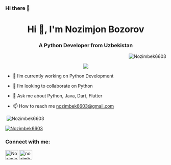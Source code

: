 ### Hi there 👋
<h1 align="center">Hi 👋, I'm Nozimjon Bozorov</h1>
<h3 align="center">A Python Developer from Uzbekistan</h3>
<p align="right"> <img src="https://komarev.com/ghpvc/?username=Nozimbek6603&label=Profile%20views&color=0e75b6&style=flat" alt="Nozimbek6603" /> </p>
<p align="center">
<img src="https://c.tenor.com/NOYF3f82b_gAAAAC/programmer.gif"> 
 </p>




- 🔭 I’m currently working on Python Development

- 👯 I’m looking to collaborate on Python

- 💬 Ask me about Python, Java, Dart, Flutter

- 📫 How to reach me nozimbek6603@gmail.com


<p>&nbsp;<img align="center" src="https://github-readme-stats.vercel.app/api?username=Nozimbek6603&show_icons=true&locale=en&theme=tokyonight" alt="Nozimbek6603"/></p>


<p align="left"> <a href="https://github.com/ryo-ma/github-profile-trophy"><img src="https://github-profile-trophy.vercel.app/?username=Nozimbek6603" alt="Nozimbek6603" /></a> </p>
<h3 align="left">Connect with me:</h3>
<p align="left">
<a href="https://fb.com/NozimjonBozorov03" target="blank"><img align="center" src="https://raw.githubusercontent.com/rahuldkjain/github-profile-readme-generator/master/src/images/icons/Social/facebook.svg" alt="NozimjonBozorov" height="30" width="40" /></a>
<a href="https://instagram.com/nozimbek6603" target="blank"><img align="center" src="https://raw.githubusercontent.com/rahuldkjain/github-profile-readme-generator/master/src/images/icons/Social/instagram.svg" alt="nozimbek6603" height="30" width="40" /></a>
</p>
